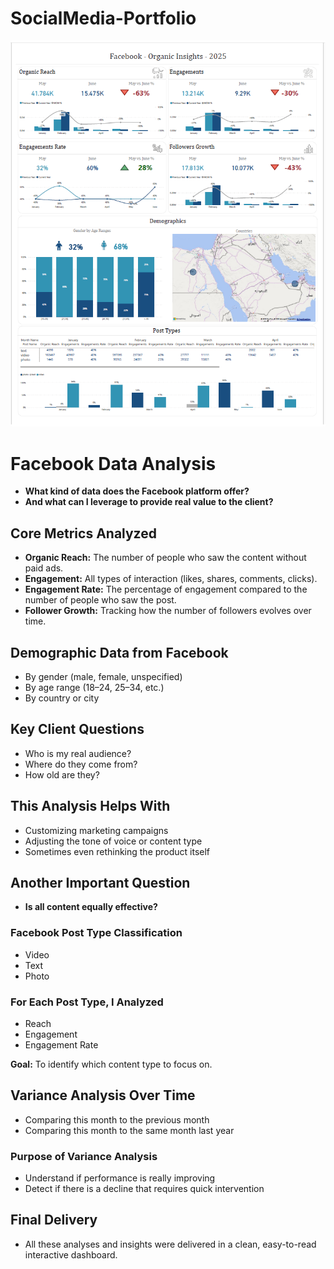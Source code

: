 # SocialMedia-Portfolio
![Facebook-Dashboard](https://github.com/Rabaa-Analytics/SocialMediaAnalysis-Portfolio/blob/main/Facebook.PNG)

# Facebook Data Analysis

- **What kind of data does the Facebook platform offer?**  
- **And what can I leverage to provide real value to the client?**

## Core Metrics Analyzed
- **Organic Reach:** The number of people who saw the content without paid ads.  
- **Engagement:** All types of interaction (likes, shares, comments, clicks).  
- **Engagement Rate:** The percentage of engagement compared to the number of people who saw the post.  
- **Follower Growth:** Tracking how the number of followers evolves over time.  

## Demographic Data from Facebook
- By gender (male, female, unspecified)  
- By age range (18–24, 25–34, etc.)  
- By country or city  

## Key Client Questions
- Who is my real audience?  
- Where do they come from?  
- How old are they?  

## This Analysis Helps With
- Customizing marketing campaigns  
- Adjusting the tone of voice or content type  
- Sometimes even rethinking the product itself  

## Another Important Question
- **Is all content equally effective?**  

### Facebook Post Type Classification
- Video  
- Text  
- Photo  

### For Each Post Type, I Analyzed
- Reach  
- Engagement  
- Engagement Rate  

**Goal:** To identify which content type to focus on.  

## Variance Analysis Over Time
- Comparing this month to the previous month  
- Comparing this month to the same month last year  

### Purpose of Variance Analysis
- Understand if performance is really improving  
- Detect if there is a decline that requires quick intervention  

## Final Delivery
- All these analyses and insights were delivered in a clean, easy-to-read interactive dashboard.
